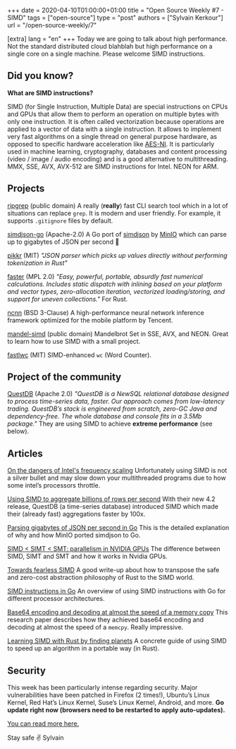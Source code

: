 +++
date = 2020-04-10T01:00:00+01:00
title = "Open Source Weekly #7 - SIMD"
tags = ["open-source"]
type = "post"
authors = ["Sylvain Kerkour"]
url = "/open-source-weekly/7"


[extra]
lang = "en"
+++
Today we are going to talk about high performance. Not the standard distributed cloud blahblah but high performance on a single core on a single machine. Please welcome SIMD instructions.

## Did you know?
**What are SIMD instructions?**

SIMD (for Single Instruction, Multiple Data) are special instructions on CPUs and GPUs that allow them to perform an operation on multiple bytes with only one instruction.
It is often called vectorization because operations are applied to a vector of data with a single instruction.
It allows to implement very fast algorithms on a single thread on general purpose hardware, as opposed to specific hardware acceleration like [AES-NI](https://en.wikipedia.org/wiki/AES_instruction_set).
It is particularly used in machine learning, cryptography, databases and content processing (video / image / audio encoding) and is a good alternative to multithreading.
MMX, SSE, AVX, AVX-512 are SIMD instructions for Intel. NEON for ARM.



## Projects

[ripgrep](https://github.com/BurntSushi/ripgrep) (public domain)
A really (**really**) fast CLI search tool which in a lot of situations can replace `grep`. It is modern
and user friendly. For example, it supports `.gitignore` files by default.


[simdjson-go](https://github.com/minio/simdjson-go) (Apache-2.0)
A Go port of [simdjson](https://lemire.me/blog/2020/03/31/we-released-simdjson-0-3-the-fastest-json-parser-in-the-world-is-even-better/) by [MinIO](https://min.io/) which can parse up to gigabytes of JSON per second 🚀



[pikkr](https://github.com/pikkr/pikkr) (MIT)
*"JSON parser which picks up values directly without performing tokenization in Rust"*



[faster](https://github.com/AdamNiederer/faster) (MPL 2.0)
*"Easy, powerful, portable, absurdly fast numerical calculations. Includes static dispatch with inlining based on your platform and vector types, zero-allocation iteration, vectorized loading/storing, and support for uneven collections."* For Rust.



[ncnn](https://github.com/Tencent/ncnn) (BSD 3-Clause)
A high-performance neural network inference framework optimized for the mobile platform by Tencent.



[mandel-simd](https://github.com/skeeto/mandel-simd) (public domain)
Mandelbrot Set in SSE, AVX, and NEON. Great to learn how to use SIMD with a small project.



[fastlwc](https://github.com/expr-fi/fastlwc) (MIT)
SIMD-enhanced `wc` (Word Counter).




## Project of the community

[QuestDB](https://github.com/questdb/questdb) (Apache 2.0)
*"QuestDB is a NewSQL relational database designed to process time-series data, faster. Our approach comes from low-latency trading. QuestDB’s stack is engineered from scratch, zero-GC Java and dependency-free. The whole database and console fits in a 3.5Mb package."*
They are using SIMD to achieve **extreme performance** (see below).




## Articles

[On the dangers of Intel's frequency scaling](https://blog.cloudflare.com/on-the-dangers-of-intels-frequency-scaling)
Unfortunately using SIMD is not a silver bullet and may slow down your multithreaded programs due to how some intel’s processors throttle.



[Using SIMD to aggregate billions of rows per second](https://www.questdb.io/blog/2020/04/02/using-simd-to-aggregate-billions-of-rows-per-second)
With their new 4.2 release, QuestDB (a time-series database) introduced SIMD which made their (already fast) aggregations faster by 100x.



[Parsing gigabytes of JSON per second in Go](https://blog.min.io/simdjson-go-parsing-gigabyes-of-json-per-second-in-go)
This is the detailed explanation of why and how MinIO ported simdjson to Go.



[SIMD < SIMT < SMT: parallelism in NVIDIA GPUs](http://yosefk.com/blog/simd-simt-smt-parallelism-in-nvidia-gpus.html)
The difference between SIMD, SIMT and SMT and how it works in Nvidia GPUs.



[Towards fearless SIMD](https://raphlinus.github.io/rust/simd/2018/10/19/fearless-simd.html)
A good write-up about how to transpose the safe and zero-cost abstraction philosophy of Rust to the SIMD world.



[SIMD instructions in Go](https://www.cryptologie.net/article/406/simd-instructions-in-go)
An overview of using SIMD instructions with Go for different processor architectures.



[Base64 encoding and decoding at almost the speed of a memory copy](https://arxiv.org/abs/1910.05109)
This research paper describes how they achieved base64 encoding and decoding at almost the speed of a `memcpy`. Really impressive.



[Learning SIMD with Rust by finding planets](https://medium.com/@Razican/learning-simd-with-rust-by-finding-planets-b85ccfb724c3)
A concrete guide of using SIMD to speed up an algorithm in a portable way (in Rust).



## Security

This week has been particularly intense regarding security. Major vulnerabilities have been patched in Firefox (2 times!), Ubuntu’s Linux Kernel, Red Hat’s Linux Kernel, Suse’s Linux Kernel, Android, and more.
**Go update right now (browsers need to be restarted to apply auto-updates).**

[You can read more here.](https://www.cert.ssi.gouv.fr/avis)



Stay safe ✌️
Sylvain
